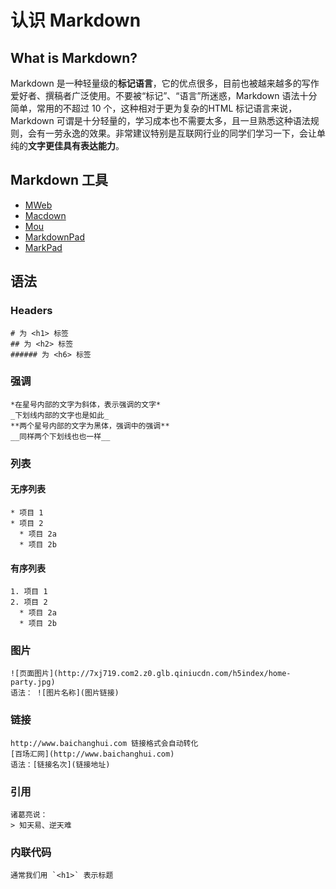 # 认识 Markdown
## What is Markdown?
Markdown 是一种轻量级的**标记语言**，它的优点很多，目前也被越来越多的写作爱好者、撰稿者广泛使用。不要被“标记”、“语言”所迷惑，Markdown 语法十分简单，常用的不超过 10 个，这种相对于更为复杂的HTML 标记语言来说，Markdown 可谓是十分轻量的，学习成本也不需要太多，且一旦熟悉这种语法规则，会有一劳永逸的效果。非常建议特别是互联网行业的同学们学习一下，会让单纯的**文字更佳具有表达能力**。
## Markdown 工具
* [MWeb](http://zh.mweb.im/)
* [Macdown](http://macdown.uranusjr.com/)
* [Mou](http://mouapp.com/)
* [MarkdownPad](http://www.markdownpad.com/)
* [MarkPad](http://code52.org/DownmarkerWPF/)


## 语法
### Headers
```
# 为 <h1> 标签
## 为 <h2> 标签
###### 为 <h6> 标签
```
### 强调
```
*在星号内部的文字为斜体，表示强调的文字*
_下划线内部的文字也是如此_
**两个星号内部的文字为黑体，强调中的强调**
__同样两个下划线也也一样__
```
### 列表
#### 无序列表
```
* 项目 1
* 项目 2
  * 项目 2a
  * 项目 2b
```
#### 有序列表
```
1. 项目 1
2. 项目 2
  * 项目 2a
  * 项目 2b
```
### 图片
```
![页面图片](http://7xj719.com2.z0.glb.qiniucdn.com/h5index/home-party.jpg)
语法： ![图片名称](图片链接)
```
### 链接
```
http://www.baichanghui.com 链接格式会自动转化
[百场汇网](http://www.baichanghui.com)
语法：[链接名次](链接地址)
```
### 引用
```
诸葛亮说：
> 知天易、逆天难
```
### 内联代码
```
通常我们用 `<h1>` 表示标题
```


